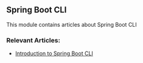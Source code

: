 ## Spring Boot CLI

This module contains articles about Spring Boot CLI

### Relevant Articles: 
- [Introduction to Spring Boot CLI](https://www.baeldung.com/spring-boot-cli)
